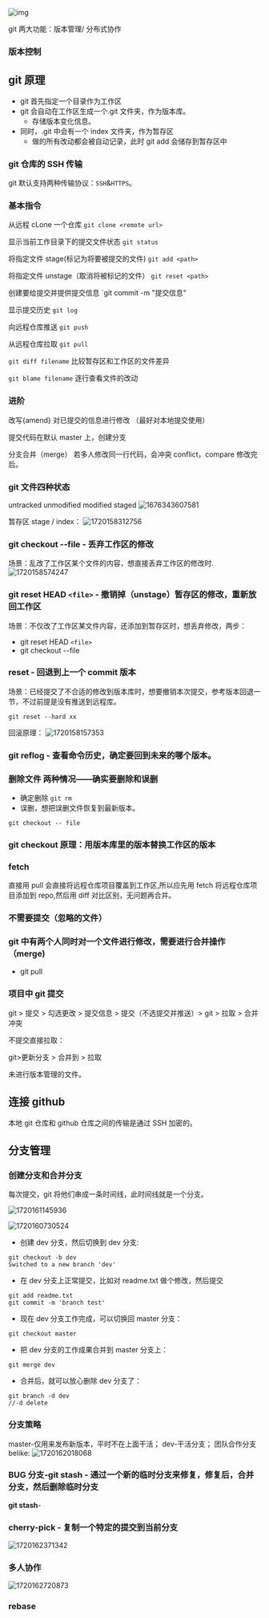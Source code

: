 ![img](https://pic2.zhimg.com/80/v2-3bc9d5f2c49a713c776e69676d7d56c5_1440w.webp)

git 两大功能：版本管理/ 分布式协作

### 版本控制

## git 原理

- git 首先指定一个目录作为工作区
- git 会自动在工作区生成一个.git 文件夹，作为版本库。
  - 存储版本变化信息。
- 同时，.git 中会有一个 index 文件夹，作为暂存区
  - 做的所有改动都会被自动记录，此时 git add 会储存到暂存区中

### git 仓库的 SSH 传输

git 默认支持两种传输协议：`SSH`&`HTTPS`。

### 基本指令

从远程 cLone 一个仓库
`git clone <remote url>`

显示当前工作目录下的提交文件状态
`git status`

将指定文件 stage(标记为将要被提交的文件)
`git add <path>`

将指定文件 unstage（取消将被标记的文件）
`git reset <path>`

创建要给提交并提供提交信息
`git commit -m "提交信息"

显示提交历史
`git log`

向远程仓库推送
`git push`

从远程仓库拉取
`git pull`

`git diff filename`
比较暂存区和工作区的文件差异

`git blame filename`
逐行查看文件的改动

### 进阶

改写{amend}
对已提交的信息进行修改
（最好对本地提交使用）

提交代码在默认 master 上，创建分支

分支合并（merge）
若多人修改同一行代码，会冲突 conflict，compare 修改完后。

### git 文件四种状态

untracked
unmodified
modified
staged
![1676343607581](image/git操作/1676343607581.png)

暂存区 stage / index：
![1720158312756](image/git操作/1720158312756.png)

### git checkout --file - 丢弃工作区的修改

场景：乱改了工作区某个文件的内容，想直接丢弃工作区的修改时.
![1720158574247](image/git操作/1720158574247.png)

### git reset HEAD `<file>` - 撤销掉（unstage）暂存区的修改，重新放回工作区

场景：不仅改了工作区某文件内容，还添加到暂存区时，想丢弃修改，两步：

- git reset HEAD `<file>`
- git checkout --file

### reset - 回退到上一个 commit 版本

场景：已经提交了不合适的修改到版本库时，想要撤销本次提交，参考版本回退一节，不过前提是没有推送到远程库。

```
git reset --hard xx
```

回滚原理：
![1720158157353](image/git操作/1720158157353.png)

### git reflog - 查看命令历史，确定要回到未来的哪个版本。

### 删除文件 两种情况——确实要删除和误删

- 确定删除 `git rm`
- 误删，想把误删文件恢复到最新版本。

```
git checkout -- file
```

### **git checkout 原理：用版本库里的版本替换工作区的版本**

### fetch

直接用 pull 会直接将远程仓库项目覆盖到工作区,所以应先用 fetch 将远程仓库项目添加到 repo,然后用 diff 对比区别，无问题再合并。

### 不需要提交（忽略的文件）

### git 中有两个人同时对一个文件进行修改，需要进行合并操作（merge)

- git pull

### 项目中 git 提交

git > 提交 > 勾选更改 > 提交信息 > 提交（不选提交并推送）> git > 拉取 > 合并冲突

不提交直接拉取：

git>更新分支 > 合并到 > 拉取

未进行版本管理的文件。

## 连接 github

本地 git 仓库和 github 仓库之间的传输是通过 SSH 加密的。

## 分支管理

### 创建分支和合并分支

每次提交，git 将他们串成一条时间线，此时间线就是一个分支。

![1720161145936](image/git操作/1720161145936.png)

![1720160730524](image/git操作/1720160730524.png)

- 创建 dev 分支，然后切换到 dev 分支:

```
git checkout -b dev
Switched to a new branch 'dev'
```

- 在 dev 分支上正常提交，比如对 readme.txt 做个修改，然后提交

```
git add readme.txt
git commit -m 'branch test'
```

- 现在 dev 分支工作完成，可以切换回 master 分支：

```
git checkout master
```

- 把 dev 分支的工作成果合并到 master 分支上：

```
git merge dev
```

- 合并后，就可以放心删除 dev 分支了：

```
git branch -d dev
//-d delete
```

### 分支策略

master-仅用来发布新版本，平时不在上面干活；
dev-干活分支；
团队合作分支 belike:
![1720162018068](image/git操作/1720162018068.png)

### BUG 分支-git stash - 通过一个新的临时分支来修复，修复后，合并分支，然后删除临时分支

**git stash**-

### cherry-pick - 复制一个特定的提交到当前分支

![1720162371342](image/git操作/1720162371342.png)

### 多人协作

![1720162720873](image/git操作/1720162720873.png)

### rebase
